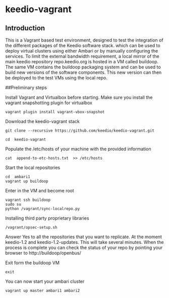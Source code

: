 # keedio-vagrant

## Introduction
This is a Vagrant based test environment, designed to test the integration of the different packages of the Keedio software stack. 
 which can be used to deploy virtual clusters using either Ambari or by manually configuring the services. To limit the external bandwidth requirement, a local mirror of the main keedio repository repo.keedio.org is hosted in a VM called buildoop. The same VM contains the buildoop packaging system and can be used to build new versions of the software components. This new version can then be deployed to the test VMs using the local repo.   



##Preliminary steps

Install Vagrant and Virtualbox before starting. 
Make sure you install the vagrant snapshotting plugin for virtualbox 
```
vagrant plugin install vagrant-vbox-snapshot
```


Download the keedio-vagrant stack

```
git clone --recursive https://github.com/keedio/keedio-vagrant.git

cd  keedio-vagrant
```

Populate the /etc/hosts of your machine with the provided information
```
cat  append-to-etc-hosts.txt  >> /etc/hosts
```
Start the local repositories 
```
cd  ambari1
vagrant up buildoop
```
Enter in the VM and become root 
```
vagrant ssh buildoop
sudo su
python /vagrant/sync-localrepo.py
```
Installing third party proprietary libraries

```
/vagrant/opsec-setup.sh
```


Answer Yes to all the repositories that you want to replicate. At the moment keedio-1.2 and keedio-1.2-updates. 
This will take several minutes. 
When the process is complete you can check the status of your repo by pointing your browser to http://buildoop/openbus/
 
Exit form the buildoop VM
```
exit
```

You can now start your ambari cluster

```
vagrant up master ambari1 ambari2
```



